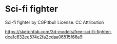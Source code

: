 # Sci-fi fighter

Sci-fi fighter by CGPitbull
License: CC Attribution

https://sketchfab.com/3d-models/free-sci-fi-fighter-dca1c832ee574e2fa2cdaa06515f66a9